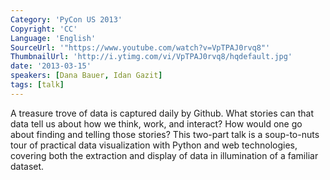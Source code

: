 ```yaml
---
Category: 'PyCon US 2013'
Copyright: 'CC'
Language: 'English'
SourceUrl: '"https://www.youtube.com/watch?v=VpTPAJ0rvq8"'
ThumbnailUrl: 'http://i.ytimg.com/vi/VpTPAJ0rvq8/hqdefault.jpg'
date: '2013-03-15'
speakers: [Dana Bauer, Idan Gazit]
tags: [talk]
---
```

A treasure trove of data is captured daily by Github. What stories can that data tell us about how we think, work, and interact? How would one go about finding and telling those stories? This two-part talk is a soup-to-nuts tour of practical data visualization with Python and web technologies, covering both the extraction and display of data in illumination of a familiar dataset.